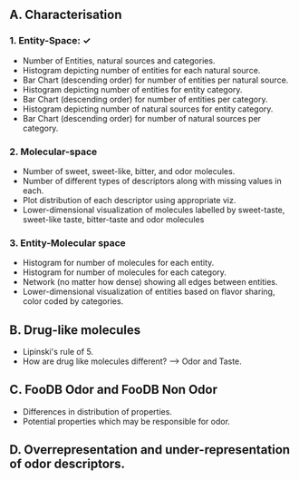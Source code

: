 ## A. Characterisation

### 1. Entity-Space:  &#10003;
  * Number of Entities, natural sources and categories.
  * Histogram depicting number of entities for each natural source.
  * Bar Chart (descending order) for number of entities per natural source.
  * Histogram depicting number of entities for entity category.
  * Bar Chart (descending order) for number of entities per category.
  * Histogram depicting number of natural sources for entity category.
  * Bar Chart (descending order) for number of natural sources per category.
  
### 2. Molecular-space 
  * Number of sweet, sweet-like, bitter, and odor molecules. 
  * Number of different types of descriptors along with missing values in each.
  * Plot distribution of each descriptor using appropriate viz.
  * Lower-dimensional visualization of molecules labelled by sweet-taste, sweet-like taste, bitter-taste and odor molecules
  
### 3. Entity-Molecular space 
 * Histogram for number of molecules for each entity.
 * Histogram for number of molecules for each category.
 * Network (no matter how dense) showing all edges between entities.
 * Lower-dimensional visualization of entities based on flavor sharing, color coded by categories.
 
 
 ## B. Drug-like molecules
 * Lipinski's rule of 5.
 * How are drug like molecules different? --> Odor and Taste.
 
 ## C. FooDB Odor and FooDB Non Odor
* Differences in distribution of properties.
* Potential properties which may be responsible for odor.

## D. Overrepresentation and under-representation of odor descriptors.
